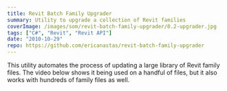 ```yaml
---
title: Revit Batch Family Upgrader
summary: Utility to upgrade a collection of Revit families
coverImage: /images/som/revit-batch-family-upgrader/0.2-upgrader.jpg
tags: ["C#", "Revit", "Revit API"]
date: "2010-10-29"
repo: https://github.com/ericanastas/revit-batch-family-upgrader
---
```


This utility automates the process of updating a large library of Revit family files. The video below shows it being used on a handful of files, but it also works with hundreds of family files as well.
